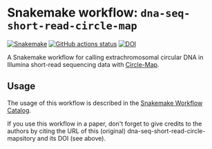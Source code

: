 # Snakemake workflow: `dna-seq-short-read-circle-map`

[![Snakemake](https://img.shields.io/badge/snakemake-≥6.3.0-brightgreen.svg)](https://snakemake.github.io)
[![GitHub actions status](https://github.com/snakemake-workflows/dna-seq-short-read-circle-map/workflows/Tests/badge.svg?branch=main)](https://github.com/snakemake-workflows/dna-seq-short-read-circle-map/actions?query=branch%3Amain+workflow%3ATests)
[![DOI](https://zenodo.org/badge/DOI/10.5281/zenodo.7788360.svg)](https://doi.org/10.5281/zenodo.7788360)


A Snakemake workflow for calling extrachromosomal circular DNA in Illumina short-read sequencing data with [Circle-Map](https://github.com/iprada/Circle-Map).


## Usage

The usage of this workflow is described in the [Snakemake Workflow Catalog](https://snakemake.github.io/snakemake-workflow-catalog/?usage=snakemake-workflows%2Fdna-seq-short-read-circle-map).

If you use this workflow in a paper, don't forget to give credits to the authors by citing the URL of this (original) dna-seq-short-read-circle-mapsitory and its DOI (see above).

